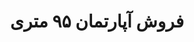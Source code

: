 ---
id: 5
title: "فروش آپارتمان ۹۵ متری"
description: "فروش آپارتمان"
price: 9000000000
pics: [{url: '/1.jpg' }, {url: '/2.jpg'}]
---